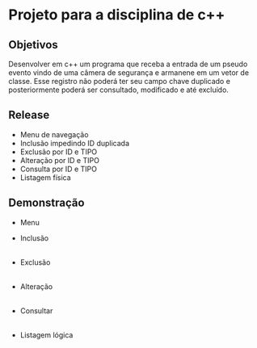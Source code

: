 # Projeto para a disciplina de c++ 

## Objetivos 
<p>Desenvolver em c++ um programa que receba a entrada de um pseudo evento vindo de uma câmera de segurança e armanene em um vetor de classe. Esse registro não poderá ter seu campo chave duplicado e posteriormente poderá ser consultado, modificado e até excluído.</p>

## Release 
<ul>
  <li>Menu de navegação</li>
  <li>Inclusão impedindo ID duplicada</li>
  <li>Exclusão por ID e TIPO</li>
  <li>Alteração por ID e TIPO</li>
  <li>Consulta por ID e TIPO</li> 
  <li>Listagem física</li>
</ul>

## Demonstração
<ul>
  <li>Menu</li>
  <img src="">
</ul>

<ul>
  <li>Inclusão</li>
  <img src="">
  <img src="">
</ul>

<ul>
  <li>Exclusão</li>
  <img src="">
  <img src="">
  <img src="">
</ul>

<ul>
  <li>Alteração</li>
  <img src="">
  <img src="">
  <img src="">
</ul>

<ul>
  <li>Consultar</li>
  <img src="">
  <img src="">
  <img src="">
</ul>

<ul>
  <li>Listagem lógica</li>
  <img src="">  
</ul>
